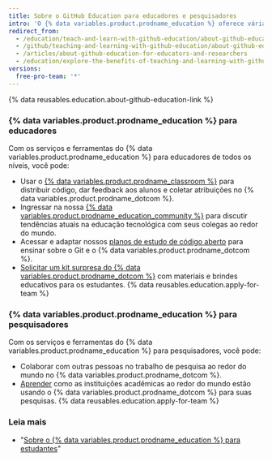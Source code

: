 ```yaml
---
title: Sobre o GitHub Education para educadores e pesquisadores
intro: 'O {% data variables.product.prodname_education %} oferece várias ferramentas para ajudar os educadores e pesquisadores a trabalhar de maneira mais eficaz dentro e fora da sala de aula.'
redirect_from:
  - /education/teach-and-learn-with-github-education/about-github-education-for-educators-and-researchers
  - /github/teaching-and-learning-with-github-education/about-github-education-for-educators-and-researchers
  - /articles/about-github-education-for-educators-and-researchers
  - /education/explore-the-benefits-of-teaching-and-learning-with-github-education/about-github-education-for-educators-and-researchers
versions:
  free-pro-team: '*'
---
```

{% data reusables.education.about-github-education-link %}

### {% data variables.product.prodname_education %} para educadores

Com os serviços e ferramentas do {% data variables.product.prodname_education %} para educadores de todos os níveis, você pode:
  - Usar o [{% data variables.product.prodname_classroom %}](https://classroom.github.com) para distribuir código, dar feedback aos alunos e coletar atribuições no {% data variables.product.prodname_dotcom %}.
  - Ingressar na nossa [{% data variables.product.prodname_education_community %}](https://education.github.com/forum) para discutir tendências atuais na educação tecnológica com seus colegas ao redor do mundo.
  - Acessar e adaptar nossos [planos de estudo de código aberto](https://education.github.community/t/open-source-lesson-plans/1591) para ensinar sobre o Git e o {% data variables.product.prodname_dotcom %}.
  - [Solicitar um kit surpresa do {% data variables.product.prodname_dotcom %}](https://education.github.community/t/get-a-github-swag-bag-for-your-classroom/33) com materiais e brindes educativos para os estudantes.
  {% data reusables.education.apply-for-team %}

### {% data variables.product.prodname_education %} para pesquisadores

Com os serviços e ferramentas do {% data variables.product.prodname_education %} para pesquisadores, você pode:
  - Colaborar com outras pessoas no trabalho de pesquisa ao redor do mundo no {% data variables.product.prodname_dotcom %}.
  - [Aprender](https://education.github.com/stories) como as instituições acadêmicas ao redor do mundo estão usando o {% data variables.product.prodname_dotcom %} para suas pesquisas.
  {% data reusables.education.apply-for-team %}

### Leia mais

- "[Sobre o {% data variables.product.prodname_education %} para estudantes](/articles/about-github-education-for-students)"
